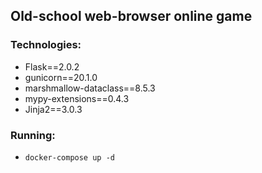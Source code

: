 ## Old-school web-browser online game

### Technologies:
- Flask==2.0.2
- gunicorn==20.1.0
- marshmallow-dataclass==8.5.3
- mypy-extensions==0.4.3
- Jinja2==3.0.3

### Running:
- `docker-compose up -d`
